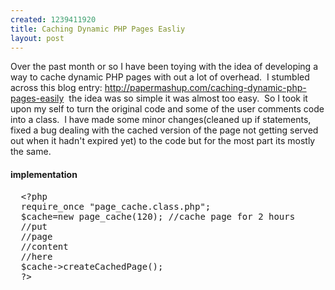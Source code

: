```yaml
--- 
created: 1239411920
title: Caching Dynamic PHP Pages Easliy
layout: post
---
```

<p>Over the past month or so I have been toying with the idea of developing a way to cache dynamic PHP pages with out a lot of overhead.&nbsp; I stumbled across this blog entry: <a href="http://papermashup.com/caching-dynamic-php-pages-easily">http://papermashup.com/caching-dynamic-php-pages-easily</a>&nbsp; the idea was so simple it was almost too easy.&nbsp; So I took it upon my self to turn the original code and some of the user comments code into a class.&nbsp; I have made some minor changes(cleaned up if statements, fixed a bug dealing with the cached version of the page not getting served out when it hadn't expired yet) to the code but for the most part its mostly the same.</p>
<h4>implementation</h4>
<pre class="brush: php">
  &lt;?php 
  require_once &quot;page_cache.class.php&quot;;
  $cache=new page_cache(120); //cache page for 2 hours
  //put 
  //page
  //content
  //here
  $cache-&gt;createCachedPage();
  ?&gt; 
</pre>
<p>&nbsp;</p>
